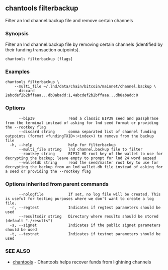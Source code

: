 ## chantools filterbackup

Filter an lnd channel.backup file and remove certain channels

### Synopsis

Filter an lnd channel.backup file by removing certain 
channels (identified by their funding transaction outpoints).

```
chantools filterbackup [flags]
```

### Examples

```
chantools filterbackup \
	--multi_file ~/.lnd/data/chain/bitcoin/mainnet/channel.backup \
	--discard 2abcdef2b2bffaaa...db0abadd:1,4abcdef2b2bffaaa...db8abadd:0
```

### Options

```
      --bip39               read a classic BIP39 seed and passphrase from the terminal instead of asking for lnd seed format or providing the --rootkey flag
      --discard string      comma separated list of channel funding outpoints (format <fundingTXID>:<index>) to remove from the backup file
  -h, --help                help for filterbackup
      --multi_file string   lnd channel.backup file to filter
      --rootkey string      BIP32 HD root key of the wallet to use for decrypting the backup; leave empty to prompt for lnd 24 word aezeed
      --walletdb string     read the seed/master root key to use for decrypting the backup from an lnd wallet.db file instead of asking for a seed or providing the --rootkey flag
```

### Options inherited from parent commands

```
      --nologfile           If set, no log file will be created. This is useful for testing purposes where we don't want to create a log file.
  -r, --regtest             Indicates if regtest parameters should be used
      --resultsdir string   Directory where results should be stored (default "./results")
  -s, --signet              Indicates if the public signet parameters should be used
  -t, --testnet             Indicates if testnet parameters should be used
```

### SEE ALSO

* [chantools](chantools.md)	 - Chantools helps recover funds from lightning channels

